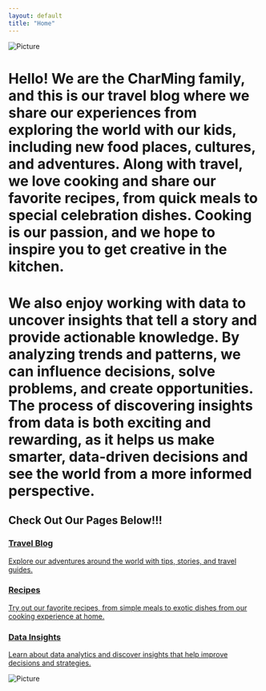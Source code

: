 ```yaml
---
layout: default
title: "Home"
---
```


<div class="image-container">
  <img src="{{ 'assets/images/new-zealand1.JPG' | relative_url }}" alt="Picture">
</div>

# Hello! We are the CharMing family, and this is our travel blog where we share our experiences from exploring the world with our kids, including new food places, cultures, and adventures. Along with travel, we love cooking and share our favorite recipes, from quick meals to special celebration dishes. Cooking is our passion, and we hope to inspire you to get creative in the kitchen.

# We also enjoy working with data to uncover insights that tell a story and provide actionable knowledge. By analyzing trends and patterns, we can influence decisions, solve problems, and create opportunities. The process of discovering insights from data is both exciting and rewarding, as it helps us make smarter, data-driven decisions and see the world from a more informed perspective.

<h2>Check Out Our Pages Below!!!</h2>

<div class="link-box">
  <a href="{{ site.baseurl }}/travel-blog">
    <div class="box-content">
      <h3>Travel Blog</h3>
      <p>Explore our adventures around the world with tips, stories, and travel guides.</p>
    </div>
  </a>
</div>

<div class="link-box">
  <a href="{{ site.baseurl }}/recipes">
    <div class="box-content">
      <h3>Recipes</h3>
      <p>Try out our favorite recipes, from simple meals to exotic dishes from our cooking experience at home.</p>
    </div>
  </a>
</div>

<div class="link-box">
  <a href="{{ site.baseurl }}/data-insights">
    <div class="box-content">
      <h3>Data Insights</h3>
      <p>Learn about data analytics and discover insights that help improve decisions and strategies.</p>
    </div>
  </a>
</div>

<div class="image-container">
  <img src="{{ 'assets/images/hongkong2.JPG' | relative_url }}" alt="Picture">
</div>

